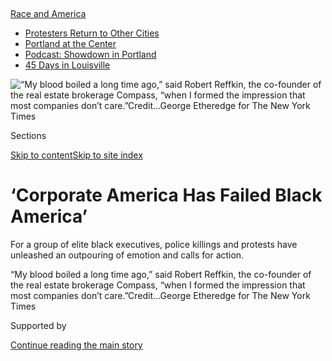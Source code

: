 <div id="app">

<div>

<div>

<div>

</div>

<div data-aria-hidden="false">

<div id="site-content" data-role="main">

<div>

<div class="css-1aor85t" style="opacity:0.000000001;z-index:-1;visibility:hidden">

<div class="css-1hqnpie">

<div class="css-epjblv">

<span class="css-17xtcya">[Business](/section/business)</span><span class="css-x15j1o">|</span><span class="css-fwqvlz">‘Corporate
America Has Failed Black
America’</span>

</div>

<div class="css-k008qs">

<div class="css-1iwv8en">

<span class="css-18z7m18"></span>

<div>

</div>

</div>

<span class="css-1n6z4y">https://nyti.ms/3eNZH6i</span>

<div class="css-1705lsu">

<div class="css-4xjgmj">

<div class="css-4skfbu" data-role="toolbar" data-aria-label="Social Media Share buttons, Save button, and Comments Panel with current comment count" data-testid="share-tools">

  - 
  - 
  - 
  - 
    
    <div class="css-6n7j50">
    
    </div>

  - 

</div>

</div>

</div>

</div>

</div>

</div>

<div id="NYT_TOP_BANNER_REGION" class="css-11qgg8s">

<div>

<div id="styln-prism-menu-1590763508878" class="section interactive-content interactive-size-medium css-1du2ztb">

<div class="css-17ih8de interactive-body">

<div id="scroll-container" class="css-1gj85ro">

[<span class="styln-title-wrap"><span class="css-1pje3qr">Race
and</span><span class="css-1pje3qr">
America</span></span>](https://www.nytimes3xbfgragh.onion/news-event/george-floyd-protests-minneapolis-new-york-los-angeles?action=click&pgtype=Article&state=default&region=TOP_BANNER&context=storylines_menu)

  - [Protesters Return to Other
    Cities](https://www.nytimes3xbfgragh.onion/2020/07/26/us/protests-portland-seattle-trump.html?action=click&pgtype=Article&state=default&region=TOP_BANNER&context=storylines_menu)
  - [Portland at the
    Center](https://www.nytimes3xbfgragh.onion/2020/07/24/us/portland-oregon-protests-white-race.html?action=click&pgtype=Article&state=default&region=TOP_BANNER&context=storylines_menu)
  - [Podcast: Showdown in
    Portland](https://www.nytimes3xbfgragh.onion/2020/07/23/podcasts/the-daily/portland-protests.html?action=click&pgtype=Article&state=default&region=TOP_BANNER&context=storylines_menu)
  - [45 Days in
    Louisville](https://www.nytimes3xbfgragh.onion/interactive/2020/07/16/us/black-lives-matter-protests-louisville-breonna-taylor.html?action=click&pgtype=Article&state=default&region=TOP_BANNER&context=storylines_menu)

</div>

</div>

</div>

</div>

</div>

<div id="fullBleedHeaderContent">

<div class="css-n4ws9g">

![<span class="css-16f3y1r e13ogyst0" data-aria-hidden="true">“My blood
boiled a long time ago,” said Robert Reffkin, the co-founder of the real
estate brokerage Compass, “when I formed the impression that most
companies don’t
care.”</span><span class="css-cnj6d5 e1z0qqy90" itemprop="copyrightHolder"><span class="css-1ly73wi e1tej78p0">Credit...</span><span><span>George
Etheredge for The New York
Times</span></span></span>](https://static01.graylady3jvrrxbe.onion/images/2020/06/05/business/05GELLES-01-sub/merlin_172586607_01e832ac-df9c-49cf-b635-e0de31a5bcfe-articleLarge.jpg?quality=75&auto=webp&disable=upscale)

</div>

<div class="css-3z92zw">

<div class="css-6cn7ki">

<div class="NYTAppHideMasthead css-1bcu9v6 e1suatyy0">

<div class="section css-1o1qe8k e1suatyy2">

<div class="css-cu5p7t er09x8g0">

<div class="css-6n7j50">

</div>

<span class="css-1dv1kvn">Sections</span>

[Skip to content](#site-content)[Skip to site index](#site-index)

</div>

<div class="css-10698na e1huz5gh0">

</div>

</div>

</div>

<div class="css-12n8ygn ehdk2mb0">

# ‘Corporate America Has Failed Black America’

</div>

For a group of elite black executives, police killings and protests have
unleashed an outpouring of emotion and calls for action.

</div>

</div>

<div class="css-nwzfg5 e1gnum310">

<span class="css-1f9pvn2 business">“My blood boiled a long time ago,”
said Robert Reffkin, the co-founder of the real estate brokerage
Compass, “when I formed the impression that most companies don’t
care.”</span><span class="css-cnj6d5 e1z0qqy90" itemprop="copyrightHolder"><span class="css-1ly73wi e1tej78p0">Credit...</span><span><span>George
Etheredge for The New York Times</span></span></span>

</div>

<div id="sponsor-wrapper" class="css-1hyfx7x">

<div id="sponsor-slug" class="css-19vbshk">

Supported by

</div>

[Continue reading the main
story](#after-sponsor)

<div id="sponsor" class="ad sponsor-wrapper" style="text-align:center;height:100%;display:block">

</div>

<div id="after-sponsor">

</div>

</div>

<div class="css-1wx1auc e1gnum311">

<div class="css-18e8msd">

<div class="css-vp77d3 epjyd6m0">

<div class="css-hus3qt ey68jwv0" data-aria-hidden="true">

[![David
Gelles](https://static01.graylady3jvrrxbe.onion/images/2018/07/24/multimedia/author-david-gelles/author-david-gelles-thumbLarge.png
"David Gelles")](https://www.nytimes3xbfgragh.onion/by/david-gelles)

</div>

<div class="css-1baulvz">

By [<span class="css-1baulvz last-byline" itemprop="name">David
Gelles</span>](https://www.nytimes3xbfgragh.onion/by/david-gelles)

</div>

</div>

  - 
    
    <div class="css-ld3wwf e16638kd2">
    
    June 6,
    2020
    
    </div>

  - 
    
    <div class="css-4xjgmj">
    
    <div class="css-d8bdto" data-role="toolbar" data-aria-label="Social Media Share buttons, Save button, and Comments Panel with current comment count" data-testid="share-tools">
    
      - 
      - 
      - 
      - 
        
        <div class="css-6n7j50">
        
        </div>
    
      - 
    
    </div>
    
    </div>

</div>

</div>

</div>

<div class="section meteredContent css-1r7ky0e" name="articleBody" itemprop="articleBody">

<div class="css-1fanzo5 StoryBodyCompanionColumn">

<div class="css-53u6y8">

In the past week, it has seemed like every major company has publicly
condemned racism. All-black squares cover corporate Instagram.
Executives have made multimillion-dollar pledges to anti-discrimination
efforts and programs to support black businesses.

Yet many of the same companies expressing solidarity have contributed to
systemic inequality, targeted the black community with unhealthy
products and services, and failed to hire, promote and fairly compensate
black men and women.

“Corporate America has failed black America,” said Darren Walker, the
president of the Ford Foundation and a member of the board of Pepsi, and
who is black. “Even after a generation of Ivy League educations and
extraordinary talented African-Americans going into corporate America,
we seem to have hit a wall.”

With dozens of cities protesting the violent deaths of George Floyd,
Ahmaud Arbery, Breonna Taylor and others, a national conversation about
racism is underway. For black executives, who have spent their lives
excelling at business while overcoming structural discrimination, the
killings and ensuing protests have unleashed an outpouring of emotion.
Many are speaking candidly about their private fears, as well as their
disappointment with the corporate apparatus that made them stars.

</div>

</div>

<div class="css-1fanzo5 StoryBodyCompanionColumn">

<div class="css-53u6y8">

Wes Moore, the chief executive of Robin Hood, a New York charity
combating poverty, said he chooses his workout clothes to minimize the
chances anyone will consider him, as a black man, dangerous. “I pick the
outfit that I wear when I run strategically,” he said. “I wear shirts
with my alma mater on it, Johns Hopkins, so people know I’m not a
threat.” Mr. Arbery was [shot to
death](https://www.nytimes3xbfgragh.onion/article/ahmaud-arbery-shooting-georgia.html)
by apparent vigilantes while out for a jog; three white men have been
charged.

Mr. Moore said he was fed up with being one of just a relatively small
number of black executives in the top tier of American business. “The
list starts getting very thin very quickly,” he said. “There aren’t
enough good examples. We’ve been satisfied with exceptions and
exceptionalism.”

“We’ve been satisfied by putting John Rogers on every board,” he added,
referring to the [black
investor](https://www.arielinvestments.com/content/view/112/1062/) who
has been a director at Exelon, McDonald’s, Nike and The New York Times
Company. “But we haven’t been deliberate about building bench and
pipeline.”

Robert F. Smith, a private equity billionaire and the [richest black man
in
America](https://www.nytimes3xbfgragh.onion/2019/05/19/business/robert-f-smith-morehouse-vista-equity.html),
said he has been overwhelmed by conflicting feelings. “I am saddened, I
am angry, I am upset and I am determined,” he said. “I run through that
wave of emotions every minute.”

</div>

</div>

<div class="css-1fanzo5 StoryBodyCompanionColumn">

<div class="css-53u6y8">

Mr. Smith added that for the first time in a long time, he had reason
for optimism. Over the past week, he said, he has been inundated with
calls from other business leaders wanting to know what they can do.
“This is the first time in my life I’ve seen not just empathy, but
engagement,” he said. “This is unacceptable, and other C.E.O.s are
asking how they can get involved.”

</div>

</div>

<div class="css-79elbk" data-testid="photoviewer-wrapper">

<div class="css-z3e15g" data-testid="photoviewer-wrapper-hidden">

</div>

<div class="css-1a48zt4 ehw59r15" data-testid="photoviewer-children">

![<span class="css-16f3y1r e13ogyst0" data-aria-hidden="true">“Corporate
America can no longer get away with token responses to systemic
problems,” said Darren Walker, the president of the Ford
Foundation.</span><span class="css-cnj6d5 e1z0qqy90" itemprop="copyrightHolder"><span class="css-1ly73wi e1tej78p0">Credit...</span><span>Guerin
Blask for The New York
Times</span></span>](https://static01.graylady3jvrrxbe.onion/images/2020/06/07/business/05GELLES-walker/05GELLES-walker-articleLarge.jpg?quality=75&auto=webp&disable=upscale)

</div>

</div>

<div class="css-1fanzo5 StoryBodyCompanionColumn">

<div class="css-53u6y8">

Mr. Walker, too, said the severity of this moment seemed to be shocking
some companies into action. “Corporate America can no longer get away
with token responses to systemic problems,” said Mr. Walker, who has
been protesting in New York. “It is going to take a systemic response to
sufficiently address this crisis that has been decades in the making.”

## ‘It’s complete B.S. It’s performative’

As brands rushed to align themselves with protesters over the past week,
their words often rang hollow, undermined by their own actions.

Amazon called for an end to the “inequitable” treatment of black people.
Yet the company has faced sustained criticism for poor working
conditions and low pay. In March, it [fired Christian
Smalls](https://www.nytimes3xbfgragh.onion/2020/04/03/nyregion/coronavirus-nyc-chris-smalls-amazon.html),
a black employee at a Staten Island warehouse who was demanding safer
conditions while working in a pandemic, and the company’s general
counsel
[disparaged](https://www.nytimes3xbfgragh.onion/2020/04/18/technology/athena-mitchell-amazon.html)
him as “not smart or articulate.” Amazon has said Mr. Smalls violated
its social distancing policy, and that the executive did not know he was
black.

The commissioner of the National Football League, Roger Goodell, issued
a statement saying the protests express “the pain, anger and frustration
that so many of us feel.” But his organization has banned players — most
of whom are black — from kneeling to protest police brutality, and the
quarterback most identified with the gesture, Colin Kaepernick, has been
effectively blacklisted. (On Friday night, Mr. Goodell appeared to
[reverse
himself](https://www.nytimes3xbfgragh.onion/2020/06/05/sports/football/trump-anthem-kneeling-kaepernick.html),
saying, “We, the National Football League admit we were wrong” and
adding, “I personally protest with you.”)

L’Oréal shared a post that read “Speaking out is worth it.” But three
years ago, the makeup company [dropped its first transgender
model](https://www.nytimes3xbfgragh.onion/2017/09/02/business/munroe-bergdorf-loreal-transgender.html),
Munroe Bergdorf, when she spoke out about racism after the white
nationalist violence in Charlottesville, Va.

“Most of these corporate statements were put together by the marketing
team that was trying not to offend white customers and white employees,”
said Dorothy A. Brown, a law professor who studies economic injustice at
Emory University in Atlanta. “It’s complete B.S. It’s performative.”

</div>

</div>

<div class="css-1fanzo5 StoryBodyCompanionColumn">

<div class="css-53u6y8">

Companies have for the most part addressed racism only in the face of
overwhelming public pressure. In the 1980s, for example, a global
protest movement forced corporations including General Motors and Pepsi
to stop doing business in apartheid South Africa. More often, however,
companies have studiously avoided confronting the legacy of racism.

Members of “corporate America have generally not distinguished
themselves as moral leaders,” said Ursula Burns, the former chief
executive of Xerox and a board member at Exxon. “They generally have
gone along with the flow, and for a long time that’s all we expected
them to do. They were responsible to their
shareholders.”

</div>

</div>

<div class="css-79elbk" data-testid="photoviewer-wrapper">

<div class="css-z3e15g" data-testid="photoviewer-wrapper-hidden">

</div>

<div class="css-1a48zt4 ehw59r15" data-testid="photoviewer-children">

<div class="css-1xdhyk6 erfvjey0">

<span class="css-1ly73wi e1tej78p0">Image</span>

<div class="css-zjzyr8">

<div data-testid="lazyimage-container" style="height:257.77777777777777px">

</div>

</div>

</div>

<span class="css-16f3y1r e13ogyst0" data-aria-hidden="true">Ursula Burns
in Davos, Switzerland, in 2018. “I worry every day if a policeman is
near me,” she said this
week.</span><span class="css-cnj6d5 e1z0qqy90" itemprop="copyrightHolder"><span class="css-1ly73wi e1tej78p0">Credit...</span><span>Denis
Balibouse/Reuters</span></span>

</div>

</div>

<div class="css-1fanzo5 StoryBodyCompanionColumn">

<div class="css-53u6y8">

Ms. Burns herself, despite leading a gilded life as a successful black
C.E.O., said that law enforcement still makes her nervous. “I dress like
the one percent. I drive like the one percent. I wear watches and
jewelry like the one percent,” she said, adding: “I worry every day if a
policeman is near me. They look at me as first and foremost a threat to
their place in society.”

She added that with police cracking down violently on protesters, “It is
the scariest moment I have been in, in my entire life.”

Even after the violence in Charlottesville, which led to an [abrupt
disbanding](https://www.nytimes3xbfgragh.onion/2017/08/16/business/trumps-council-ceos.html)
of President Trump’s business advisory councils, few companies made
lasting policy changes.

Instead, generations of well-intentioned pledges by businesses have
resulted in [only marginal
advancement](https://www.nytimes3xbfgragh.onion/2020/06/01/business/economy/black-workers-inequality-economic-risks.html)
for the black community. The coronavirus pandemic has exacerbated grim
employment trends, and today fewer than half of black adults in America
have a job. Black workers make less money than white workers. That is
due in part to the fact that they are more likely to have poorly paying
service jobs, but research also shows that highly educated black
employees are paid less than their white peers.

</div>

</div>

<div class="css-1fanzo5 StoryBodyCompanionColumn">

<div class="css-53u6y8">

“We don’t get paid the same amount for the same work,” said Mellody
Hobson, the co-chief executive of Ariel Investments and a board member
at JPMorgan and Starbucks. “We’ve been disproportionally affected in
layoffs and unemployment.”

## ‘My blood boiled a long time ago’

At many of America’s major employers, black men and women are absent
from meaningful leadership roles.

The nation’s largest health care company, CVS, has no black people on
its senior leadership team.

In finance, there are no black people on the senior leadership teams of
Bank of America, JPMorgan (where managers in Phoenix branches were
[recorded making racist
remarks](https://www.nytimes3xbfgragh.onion/2019/12/11/business/jpmorgan-banking-racism.html))
or Wells Fargo (which recently faced a federal lawsuit for
discriminating against minority home buyers).

In technology, there are zero black members of the senior leadership
teams of Facebook, Google, Microsoft and Amazon.

In total, there are just four black chief executives among the 500
largest companies in the country.

Many big companies have added black directors to their boards in recent
years. But while board seats can be levers to effect change, they do
little to shift the power centers within companies. Exxon, the largest
U.S. energy company, has two black board members, including Ms. Burns —
but the management committee is composed entirely of white men.

“We are put into these positions that are honorific, because they want
our presence,” Mr. Walker said. “But we are not given authority and
resources.”

</div>

</div>

<div class="css-1fanzo5 StoryBodyCompanionColumn">

<div class="css-53u6y8">

With black individuals deeply underrepresented in Silicon Valley and
largely absent at the highest levels of major corporations, little of
the wealth created in the stock market or the technology boom has gone
to black families. Today, typical black households have just one-tenth
the wealth of typical white households, according to Federal Reserve
data.

</div>

</div>

<div class="css-79elbk" data-testid="photoviewer-wrapper">

<div class="css-z3e15g" data-testid="photoviewer-wrapper-hidden">

</div>

<div class="css-1a48zt4 ehw59r15" data-testid="photoviewer-children">

<div class="css-1xdhyk6 erfvjey0">

<span class="css-1ly73wi e1tej78p0">Image</span>

<div class="css-zjzyr8">

<div data-testid="lazyimage-container" style="height:257.77777777777777px">

</div>

</div>

</div>

<span class="css-16f3y1r e13ogyst0" data-aria-hidden="true">Mr. Reffkin
called on companies to demand that the teams of outside lawyers,
accountants and bankers they use include at least one black member.
</span><span class="css-cnj6d5 e1z0qqy90" itemprop="copyrightHolder"><span class="css-1ly73wi e1tej78p0">Credit...</span><span>Cate
Dingley/Bloomberg</span></span>

</div>

</div>

<div class="css-1fanzo5 StoryBodyCompanionColumn">

<div class="css-53u6y8">

Robert Reffkin, the black co-founder and chief executive of the real
estate brokerage Compass, said that at one of his first jobs, he asked
his employer why they didn’t do more to attract and promote black
employees. “They said, ‘We tried so hard, but we didn’t get the return
on investment,’” he recalled.

It was a clarifying moment for Mr. Reffkin, who grew determined to start
his own company and went on to found Compass, which is valued at $6.4
billion.

“My blood boiled a long time ago,” he said, “when I formed the
impression that most companies don’t care.”

## ‘That’s an indictment’

When companies are forced to confront racism, the responses are often
predictable.

“The playbook is: Issue a statement, get a group of African-American
leaders on a conference call, apologize and have your corporate
foundation make a contribution to the N.A.A.C.P. and the Urban League,”
Mr. Walker said. “That’s not going to work in this crisis.”

While most companies have so far stuck to the script, some have gone
further. SoftBank said it would allocate $100 million to invest in
minority entrepreneurs, though details were scant. Visa created a $10
million fund for college-bound black students and said it would
guarantee jobs to those who meet certain requirements. PWC said it would
begin publicly sharing its diversity strategy and results.

</div>

</div>

<div class="css-1fanzo5 StoryBodyCompanionColumn">

<div class="css-53u6y8">

Yet many black executives say these efforts, while welcome, will be
insufficient to effect lasting change.

Ryan Williams, the black founder and chief executive of Cadre, a
commercial real estate investing platform, could not name a company he
believed was doing enough to support the black community.

“There is no one that comes to mind that is taking the steps to truly
level the playing field,” Mr. Williams said. “That’s an indictment of
where we are today.”

Mr. Williams has joined the protests in New York, and said he believed
that little more than luck separated him from the men whose faces are
now found on murals and placards. “I could have been George Floyd or
Ahmaud Arbery,” he said.

Mr. Williams is among those black executives agitating for a series of
specific changes to the way companies hire and promote. He called on
companies to first take the basic step of disclosing diversity figures,
so that progress — or backsliding — can be measured.

Mr. Smith, the private equity investor, got his first break when Bell
Labs accepted him for an internship. “An internship changed my life,” he
said. “Let’s change thousands of lives each year.” He called on
companies to quadruple the size of their internship classes and commit
to giving many of those spots to African-Americans, and then support
them with mentors and sponsors.

“Boards should hold themselves and management accountable for specific
objectives around recruitment, retention and promotion of
African-Americans and other minorities,” said Mr. Walker. “Only when
companies and management are accountable in ways that are quantifiable
will we see real systemic transformation of corporate America.”

</div>

</div>

<div class="css-1fanzo5 StoryBodyCompanionColumn">

<div class="css-53u6y8">

Few companies are forthcoming about the racial composition of their work
forces. Only 40 percent of companies are transparent about the gender
and racial makeup of their employees, according to [Just
Capital](https://www.nytimes3xbfgragh.onion/2015/12/21/business/a-plan-to-rank-just-companies-aims-to-close-the-wealth-gap.html),
a nonprofit that tracks corporations’ social impact. And just one
company, Intel, has disclosed wage data by gender, ethnic and racial
breakdowns.

</div>

</div>

<div class="css-79elbk" data-testid="photoviewer-wrapper">

<div class="css-z3e15g" data-testid="photoviewer-wrapper-hidden">

</div>

<div class="css-1a48zt4 ehw59r15" data-testid="photoviewer-children">

<div class="css-1xdhyk6 erfvjey0">

<span class="css-1ly73wi e1tej78p0">Image</span>

<div class="css-zjzyr8">

<div data-testid="lazyimage-container" style="height:483.33333333333326px">

</div>

</div>

</div>

<span class="css-16f3y1r e13ogyst0" data-aria-hidden="true">Mellody
Hobson, the co-C.E.O. of Ariel Investments. “We don’t get paid the same
amount for the same work,” she said. “We’ve been disproportionally
affected in layoffs and
unemployment.”</span><span class="css-cnj6d5 e1z0qqy90" itemprop="copyrightHolder"><span class="css-1ly73wi e1tej78p0">Credit...</span><span>Guerin
Blask for The New York Times</span></span>

</div>

</div>

<div class="css-1fanzo5 StoryBodyCompanionColumn">

<div class="css-53u6y8">

“In business we set targets on everything,” Ms. Hobson said. “Only in
the area of diversity have I seen C.E.O.s chronically say, ‘We’re
working on it.’”

When pressed on why their companies lack diversity, many managers fall
back on the argument that there is a pipeline problem; that there simply
aren’t enough talented black men and women to fill the roles.

Mr. Moore dismissed that notion outright, arguing that companies simply
aren’t looking hard enough, aren’t recruiting at historically black
colleges and universities, and have a monoculture that overlooks black
talent.

“It’s not about a lowering of standards,” Mr. Moore said. “Think about
how I hear that as a black man.”

Mr. Reffkin called on companies to demand that the teams of outside
lawyers, accountants and bankers they use include at least one black
member. Compass has made that commitment, he said, and has also
developed lists of black contractors for other services, such as
photography.

</div>

</div>

<div class="css-1fanzo5 StoryBodyCompanionColumn">

<div class="css-53u6y8">

Companies can use their clout to promote diversity in other creative
ways, as well. Earlier this year, Goldman Sachs said it wouldn’t take a
company public if it didn’t have at least one woman or minority on its
board.

Ms. Hobson was among those who called for companies to tie executive pay
to diversity metrics. A few companies, including Microsoft, Intel and
Johnson & Johnson have gone that route, but they remain the rare
exceptions.

While board seats are no replacement for executive roles, black
executives said change starts at the top. “If you do not have blacks on
your board, you’re not going to see blacks in the c-suite of that
company,” Mr. Walker said.

When Vernon Jordan, the civil rights leader, investment banker, lawyer
and political power broker, joined the boards of Xerox and American
Express, both of those companies named black chief executives.

After months of the coronavirus pandemic and weeks of protests, Mr.
Moore said, many Americans have a longing to turn a page, to go back to
a moment before the protests. It is an impulse he cautioned against.

“There seems to be a quest to get back to a level of normalcy. But
that’s not good enough, because normalcy meant exclusion, it meant
looking at disparity and shrugging,” he said. “The thing we should be
aiming for is a new normal that’s grounded in justice — not just
criminal justice, but economic justice.

“If you’re not thinking about how you can use your company to promote
justice,” he added, “then you’re not doing your job as an executive.”

</div>

</div>

</div>

<div>

</div>

<div>

</div>

<div>

</div>

<div>

<div id="bottom-wrapper" class="css-1ede5it">

<div id="bottom-slug" class="css-l9onyx">

Advertisement

</div>

[Continue reading the main
story](#after-bottom)

<div id="bottom" class="ad bottom-wrapper" style="text-align:center;height:100%;display:block;min-height:90px">

</div>

<div id="after-bottom">

</div>

</div>

</div>

</div>

</div>

## Site Index

<div>

</div>

## Site Information Navigation

  - [© <span>2020</span> <span>The New York Times
    Company</span>](https://help.nytimes3xbfgragh.onion/hc/en-us/articles/115014792127-Copyright-notice)

<!-- end list -->

  - [NYTCo](https://www.nytco.com/)
  - [Contact
    Us](https://help.nytimes3xbfgragh.onion/hc/en-us/articles/115015385887-Contact-Us)
  - [Work with us](https://www.nytco.com/careers/)
  - [Advertise](https://nytmediakit.com/)
  - [T Brand Studio](http://www.tbrandstudio.com/)
  - [Your Ad
    Choices](https://www.nytimes3xbfgragh.onion/privacy/cookie-policy#how-do-i-manage-trackers)
  - [Privacy](https://www.nytimes3xbfgragh.onion/privacy)
  - [Terms of
    Service](https://help.nytimes3xbfgragh.onion/hc/en-us/articles/115014893428-Terms-of-service)
  - [Terms of
    Sale](https://help.nytimes3xbfgragh.onion/hc/en-us/articles/115014893968-Terms-of-sale)
  - [Site
    Map](https://spiderbites.nytimes3xbfgragh.onion)
  - [Help](https://help.nytimes3xbfgragh.onion/hc/en-us)
  - [Subscriptions](https://www.nytimes3xbfgragh.onion/subscription?campaignId=37WXW)

</div>

</div>

</div>

</div>

